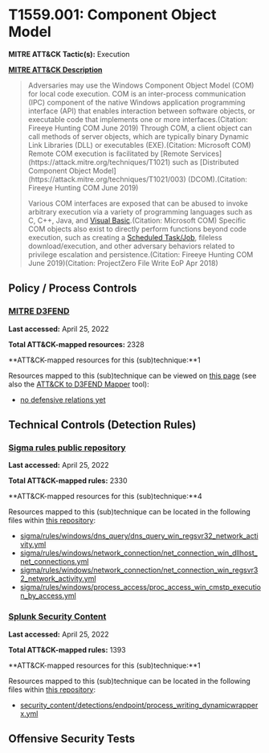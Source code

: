 # T1559.001: Component Object Model
**MITRE ATT&CK Tactic(s):** Execution

**[MITRE ATT&CK Description](https://attack.mitre.org/techniques/T1559/001)**
<blockquote>Adversaries may use the Windows Component Object Model (COM) for local code execution. COM is an inter-process communication (IPC) component of the native Windows application programming interface (API) that enables interaction between software objects, or executable code that implements one or more interfaces.(Citation: Fireeye Hunting COM June 2019) Through COM, a client object can call methods of server objects, which are typically binary Dynamic Link Libraries (DLL) or executables (EXE).(Citation: Microsoft COM) Remote COM execution is facilitated by [Remote Services](https://attack.mitre.org/techniques/T1021) such as  [Distributed Component Object Model](https://attack.mitre.org/techniques/T1021/003) (DCOM).(Citation: Fireeye Hunting COM June 2019)

Various COM interfaces are exposed that can be abused to invoke arbitrary execution via a variety of programming languages such as C, C++, Java, and [Visual Basic](https://attack.mitre.org/techniques/T1059/005).(Citation: Microsoft COM) Specific COM objects also exist to directly perform functions beyond code execution, such as creating a [Scheduled Task/Job](https://attack.mitre.org/techniques/T1053), fileless download/execution, and other adversary behaviors related to privilege escalation and persistence.(Citation: Fireeye Hunting COM June 2019)(Citation: ProjectZero File Write EoP Apr 2018)</blockquote>
## Policy / Process Controls
### [MITRE D3FEND](https://d3fend.mitre.org/)
**Last accessed:** April 25, 2022

**Total ATT&CK-mapped resources:** 2328

**ATT&CK-mapped resources for this (sub)technique:**1

Resources mapped to this (sub)technique can be viewed on [this page](https://d3fend.mitre.org/) (see also the [ATT&CK to D3FEND Mapper](https://d3fend.mitre.org/tools/attack-mapper) tool):

* [no defensive relations yet](https://d3fend.mitre.org/techniques/d3f:nodefensiverelationsyet)

## Technical Controls (Detection Rules)
### [Sigma rules public repository](https://github.com/SigmaHQ/sigma)
**Last accessed:** April 25, 2022

**Total ATT&CK-mapped rules:** 2330

**ATT&CK-mapped resources for this (sub)technique:**4

Resources mapped to this (sub)technique can be located in the following files within [this repository](https://github.com/SigmaHQ/sigma/tree/master/rules):

* [sigma/rules/windows/dns_query/dns_query_win_regsvr32_network_activity.yml](https://github.com/SigmaHQ/sigma/blob/master/rules/windows/dns_query/dns_query_win_regsvr32_network_activity.yml)
* [sigma/rules/windows/network_connection/net_connection_win_dllhost_net_connections.yml](https://github.com/SigmaHQ/sigma/blob/master/rules/windows/network_connection/net_connection_win_dllhost_net_connections.yml)
* [sigma/rules/windows/network_connection/net_connection_win_regsvr32_network_activity.yml](https://github.com/SigmaHQ/sigma/blob/master/rules/windows/network_connection/net_connection_win_regsvr32_network_activity.yml)
* [sigma/rules/windows/process_access/proc_access_win_cmstp_execution_by_access.yml](https://github.com/SigmaHQ/sigma/blob/master/rules/windows/process_access/proc_access_win_cmstp_execution_by_access.yml)

### [Splunk Security Content](https://github.com/splunk/security_content)
**Last accessed:** April 25, 2022

**Total ATT&CK-mapped rules:** 1393

**ATT&CK-mapped resources for this (sub)technique:**1

Resources mapped to this (sub)technique can be located in the following files within [this repository](https://github.com/splunk/security_content/tree/develop/detections):

* [security_content/detections/endpoint/process_writing_dynamicwrapperx.yml](https://github.com/splunk/security_content/blob/develop/detections/endpoint/process_writing_dynamicwrapperx.yml)


## Offensive Security Tests
